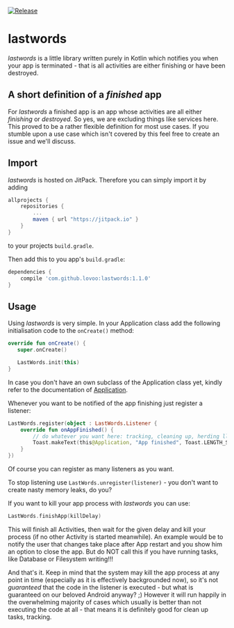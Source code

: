 [![Release](https://jitpack.io/v/lovoo/lastwords.svg)](https://jitpack.io/#lovoo/lastwords)

# lastwords
_lastwords_ is a little library written purely in Kotlin which notifies you when your app is terminated - that is all activities are either finishing or have been destroyed.

## A short definition of a _finished_ app
For _lastwords_ a finished app is an app whose activities are all either _finishing_ or _destroyed_. So yes, we are excluding things like services here.
This proved to be a rather flexible definition for most use cases. If you stumble upon a use case which isn't covered by this feel free to create an issue and we'll discuss.

## Import
_lastwords_ is hosted on JitPack. Therefore you can simply import it by adding

```groovy
allprojects {
    repositories {
        ...
        maven { url "https://jitpack.io" }
    }
}
```

to your projects `build.gradle`.

Then add this to you app's `build.gradle`:

```groovy
dependencies {
    compile 'com.github.lovoo:lastwords:1.1.0'
}
```

## Usage
Using _lastwords_ is very simple. In your Application class add the following initialisation code to the `onCreate()` method:

 ```kotlin
override fun onCreate() {
    super.onCreate()

    LastWords.init(this)
}
 ```

In case you don't have an own subclass of the Application class yet, kindly refer to the documentation of [Application](https://developer.android.com/reference/android/app/Application.html).

Whenever you want to be notified of the app finishing just register a listener:

```kotlin
LastWords.register(object : LastWords.Listener {
    override fun onAppFinished() {
        // do whatever you want here: tracking, cleaning up, herding llamas...
        Toast.makeText(this@Application, "App finished", Toast.LENGTH_SHORT).show()
    }
})
```
Of course you can register as many listeners as you want.

To stop listening use `LastWords.unregister(listener)` - you don't want to create nasty memory leaks, do you?

If you want to kill your app process with _lastwords_ you can use:

 ```kotlin
LastWords.finishApp(killDelay)
 ```
 This will finish all Activities, then wait for the given delay and kill your process (if no other Activity is started meanwhile).
 An example would be to notify the user that changes take place after App restart and you show him an option to close the app.
 But do NOT call this if you have running tasks, like Database or Filesystem writing!!!

And that's it. Keep in mind that the system may kill the app process at any point in time (especially as it is effectively backgrounded now), so it's not _guaranteed_ that the code in the listener is executed - but what is guaranteed on our beloved Android anyway? ;)
However it will run happily in the overwhelming majority of cases which usually is better than not executing the code at all - that means it is definitely good for clean up tasks, tracking.